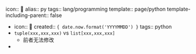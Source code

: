 icon:: 🐍
alias:: py
tags:: lang/programming
template:: page/python
template-including-parent:: false

  - icon:: 🐍
    created:: ``{ date.now.format('YYYYMMDD') }``
    tags:: python
- `tuple(xxx,xxx,xxx)` vs `list[xxx,xxx,xxx]`
  - 前者无法修改
-